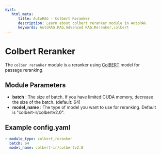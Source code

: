 ```yaml
---
myst:
   html_meta:
      title: AutoRAG - Colbert Reranker
      description: Learn about colbert reranker module in AutoRAG 
      keywords: AutoRAG,RAG,Advanced RAG,Reranker,colbert
---
```

# Colbert Reranker

The `colber reranker` module is a reranker using [ColBERT](https://huggingface.co/colbert-ir/colbertv2.0) model for
passage reranking.

## **Module Parameters**

- **batch** : The size of batch. If you have limited CUDA memory, decrease the size of the batch. (default: 64)
- **model_name** : The type of model you want to use for reranking. Default is "colbert-ir/colbertv2.0".

## **Example config.yaml**

```yaml
- module_type: colbert_reranker
  batch: 64
  model_name: colbert-ir/colbertv2.0
```
